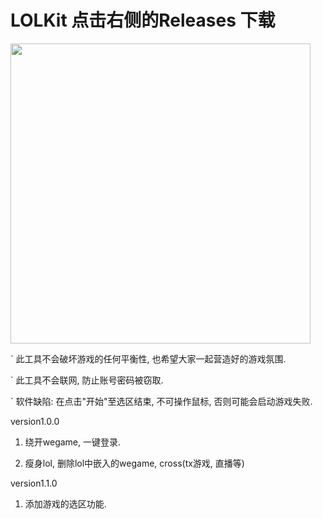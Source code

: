 # LOLKit 点击右侧的Releases 下载

<img src="https://user-images.githubusercontent.com/63570520/189471527-e1c7f68b-a56b-4247-9bc1-729e878f4109.png" width="480px">
 

` 此工具不会破坏游戏的任何平衡性, 也希望大家一起营造好的游戏氛围.

` 此工具不会联网, 防止账号密码被窃取.

` 软件缺陷: 在点击"开始"至选区结束, 不可操作鼠标, 否则可能会启动游戏失败.

version1.0.0

1. 绕开wegame, 一键登录.

2. 瘦身lol, 删除lol中嵌入的wegame, cross(tx游戏, 直播等)


version1.1.0

1. 添加游戏的选区功能. 
